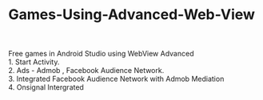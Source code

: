 # Games-Using-Advanced-Web-View
<br>
<br>
Free games in Android Studio using WebView Advanced<br>
1. Start Activity.<br>
2. Ads - Admob , Facebook Audience Network.<br>
3. Integrated Facebook Audience Network with Admob Mediation<br>
4. Onsignal Intergrated
